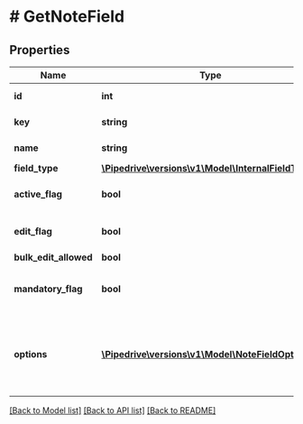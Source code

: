 # # GetNoteField

## Properties

Name | Type | Description | Notes
------------ | ------------- | ------------- | -------------
**id** | **int** | The ID of the field | [optional]
**key** | **string** | The key of the field | [optional]
**name** | **string** | The name of the field | [optional]
**field_type** | [**\Pipedrive\versions\v1\Model\InternalFieldType**](InternalFieldType.md) |  | [optional]
**active_flag** | **bool** | The active flag of the field | [optional]
**edit_flag** | **bool** | The edit flag of the field | [optional]
**bulk_edit_allowed** | **bool** | Not used | [optional]
**mandatory_flag** | **bool** | Whether or not the field is mandatory | [optional]
**options** | [**\Pipedrive\versions\v1\Model\NoteFieldOptions[]**](NoteFieldOptions.md) | The options of the field. When there are no options, &#x60;null&#x60; is returned. | [optional]

[[Back to Model list]](../README.md#documentation-for-models) [[Back to API list]](../README.md#documentation-for-api-endpoints) [[Back to README]](../README.md)
